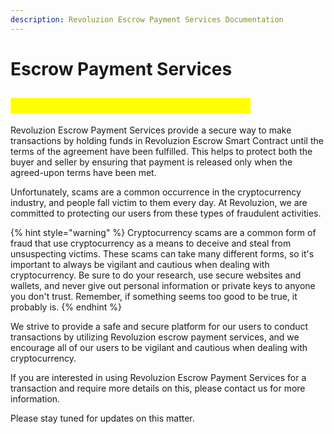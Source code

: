 ```yaml
---
description: Revoluzion Escrow Payment Services Documentation
---
```


# Escrow Payment Services

## <mark style="color:yellow;">Revoluzion Escrow Payment Services</mark>

Revoluzion Escrow Payment Services provide a secure way to make transactions by holding funds in Revoluzion Escrow Smart Contract until the terms of the agreement have been fulfilled. This helps to protect both the buyer and seller by ensuring that payment is released only when the agreed-upon terms have been met.&#x20;

Unfortunately, scams are a common occurrence in the cryptocurrency industry, and people fall victim to them every day. At Revoluzion, we are committed to protecting our users from these types of fraudulent activities.&#x20;

{% hint style="warning" %}
Cryptocurrency scams are a common form of fraud that use cryptocurrency as a means to deceive and steal from unsuspecting victims. These scams can take many different forms, so it's important to always be vigilant and cautious when dealing with cryptocurrency. Be sure to do your research, use secure websites and wallets, and never give out personal information or private keys to anyone you don't trust. Remember, if something seems too good to be true, it probably is.
{% endhint %}

We strive to provide a safe and secure platform for our users to conduct transactions by utilizing Revoluzion escrow payment services, and we encourage all of our users to be vigilant and cautious when dealing with cryptocurrency.

If you are interested in using Revoluzion Escrow Payment Services for a transaction and require more details on this, please contact us for more information.

Please stay tuned for updates on this matter.
